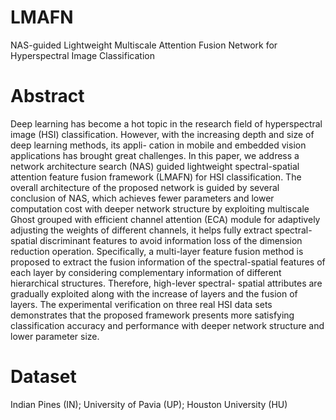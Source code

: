 # LMAFN
NAS-guided Lightweight Multiscale Attention Fusion Network for Hyperspectral Image Classification

# Abstract
Deep learning has become a hot topic in the research field of hyperspectral image (HSI) classification. However, with the increasing depth and size of deep learning methods, its appli- cation in mobile and embedded vision applications has brought great challenges. In this paper, we address a network architecture search (NAS) guided lightweight spectral-spatial attention feature fusion framework (LMAFN) for HSI classification. The overall architecture of the proposed network is guided by several conclusion of NAS, which achieves fewer parameters and lower computation cost with deeper network structure by exploiting multiscale Ghost grouped with efficient channel attention (ECA) module for adaptively adjusting the weights of different channels, it helps fully extract spectral-spatial discriminant features to avoid information loss of the dimension reduction operation. Specifically, a multi-layer feature fusion method is proposed to extract the fusion information of the spectral-spatial features of each layer by considering complementary information of different hierarchical structures. Therefore, high-lever spectral- spatial attributes are gradually exploited along with the increase of layers and the fusion of layers. The experimental verification on three real HSI data sets demonstrates that the proposed framework presents more satisfying classification accuracy and performance with deeper network structure and lower parameter size.

# Dataset
Indian Pines (IN); University of Pavia (UP); Houston University (HU)
